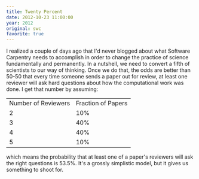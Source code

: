 ```yaml
---
title: Twenty Percent
date: 2012-10-23 11:00:00
year: 2012
original: swc
favorite: true
---
```


<p>I realized a couple of days ago that I'd never blogged about what Software Carpentry needs to accomplish in order to change the practice of science fundamentally and permanently. In a nutshell, we need to convert a fifth of scientists to our way of thinking. Once we do that, the odds are better than 50-50 that every time someone sends a paper out for review, at least one reviewer will ask hard questions about how the computational work was done. I get that number by assuming:</p>
<table class="centered">
<tbody>
<tr>
<td>Number of Reviewers</td>
<td>Fraction of Papers</td>
</tr>
<tr>
<td>2</td>
<td>10%</td>
</tr>
<tr>
<td>3</td>
<td>40%</td>
</tr>
<tr>
<td>4</td>
<td>40%</td>
</tr>
<tr>
<td>5</td>
<td>10%</td>
</tr>
</tbody>
</table>
<p>which means the probability that at least one of a paper's reviewers will ask the right questions is 53.5%. It's a grossly simplistic model, but it gives us something to shoot for.</p>

